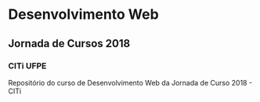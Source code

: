 # Desenvolvimento Web
## Jornada de Cursos 2018
### CITi UFPE
Repositório do curso de Desenvolvimento Web da Jornada de Curso 2018 - CITi 
